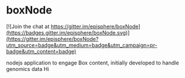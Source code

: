 # boxNode

[![Join the chat at https://gitter.im/episphere/boxNode](https://badges.gitter.im/episphere/boxNode.svg)](https://gitter.im/episphere/boxNode?utm_source=badge&utm_medium=badge&utm_campaign=pr-badge&utm_content=badge)

nodejs application to engage Box content, initially developed to handle genomics data
Hi